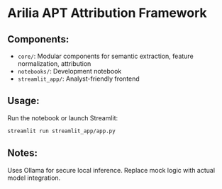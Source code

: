 # Arilia APT Attribution Framework

## Components:
- `core/`: Modular components for semantic extraction, feature normalization, attribution
- `notebooks/`: Development notebook
- `streamlit_app/`: Analyst-friendly frontend

## Usage:
Run the notebook or launch Streamlit:

```bash
streamlit run streamlit_app/app.py
```

## Notes:
Uses Ollama for secure local inference. Replace mock logic with actual model integration.
